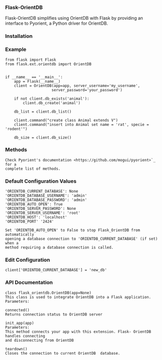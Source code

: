 <h3>Flask-OrientDB</h3>
Flask-OrientDB simplifies using OrientDB with Flask by providing an interface to Pyorient, 
a Python driver for OrientDB.

### Installation

### Example 
    from flask import Flask
    from flask.ext.orientdb import OrientDB
    
    
    if __name__ == '__main__':
        app = Flask(__name__)
        client = OrientDB(app=app, server_username='my_username', 
                         server_password='your_password')
        
        if not client.db_exists('animal'):
            client.db_create('animal')
            
        db_list = client.db_list()
        
        client.command("create class Animal extends V")
        client.command("insert into Animal set name = 'rat', specie = 'rodent'")
        
        db_size = client.db_size()

### Methods
    Check Pyorient's documentation <https://github.com/mogui/pyorient>`_ for a
    complete list of methods.

### Default Configuration Values
    'ORIENTDB_CURRENT_DATABASE': None
    'ORIENTDB_DATABASE_USERNAME': 'admin'
    'ORIENTDB_DATABASE_PASSWORD': 'admin'
    'ORIENTDB_AUTO_OPEN': True
    'ORIENTDB_SERVER_PASSWORD': None
    'ORIENTDB_SERVER_USERNAME': 'root'
    'ORIENTDB_HOST': 'localhost'
    'ORIENTDB_PORT' '2424' 
    
    Set 'ORIENTDB_AUTO_OPEN' to False to stop Flask_OrientDB from automatically
    opening a database connection to 'ORIENTDB_CURRENT_DATABASE' (if set) when a
    method requiring a database connection is called.
    
### Edit Configuration
    client['ORIENTDB_CURRENT_DATABASE'] = 'new_db'
   
### API Documentation
    class flask_orientdb.OrientDB(app=None)
    This class is used to integrate OrientDB into a Flask application.
    Parameters:	
    
    connected()
    Returns connection status to OrientDB server
    
    init_app(app)
    Parameters:	
    This method connects your app with this extension. Flask- OrientDB handles connecting 
    and disconnecting from OrientDB
    
    teardown()
    Closes the connection to current OrientDB  database.

